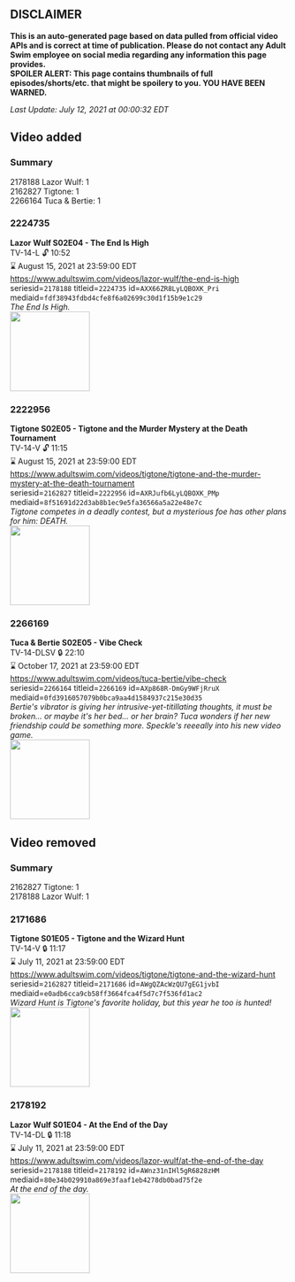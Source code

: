 ## DISCLAIMER
**This is an auto-generated page based on data pulled from official video APIs and is correct at time of publication. Please do not contact any Adult Swim employee on social media regarding any information this page provides.**  
**SPOILER ALERT: This page contains thumbnails of full episodes/shorts/etc. that might be spoilery to you. YOU HAVE BEEN WARNED.**  

_Last Update: July 12, 2021 at 00:00:32 EDT_
## Video added
### Summary
2178188 Lazor Wulf: 1  
2162827 Tigtone: 1  
2266164 Tuca & Bertie: 1  
### 2224735
**Lazor Wulf S02E04 - The End Is High**  
TV-14-L 🔓 10:52  
⌛ August 15, 2021 at 23:59:00 EDT  
https://www.adultswim.com/videos/lazor-wulf/the-end-is-high  
seriesid=`2178188` titleid=`2224735` id=`AXX66ZR8LyLQBOXK_Pri` mediaid=`fdf38943fdbd4cfe8f6a02699c30d1f15b9e1c29`  
_The End Is High._  
<a href="https://media.cdn.adultswim.com/uploads/20201124/thumbnails/2_2011241040101-LazorWulf_204_dup-20201001_EndIsHigh.jpg"><img src="https://media.cdn.adultswim.com/uploads/20201124/thumbnails/2_2011241040101-LazorWulf_204_dup-20201001_EndIsHigh.jpg" height="144px" /></a>
### 2222956
**Tigtone S02E05 - Tigtone and the Murder Mystery at the Death Tournament**  
TV-14-V 🔓 11:15  
⌛ August 15, 2021 at 23:59:00 EDT  
https://www.adultswim.com/videos/tigtone/tigtone-and-the-murder-mystery-at-the-death-tournament  
seriesid=`2162827` titleid=`2222956` id=`AXRJufb6LyLQBOXK_PMp` mediaid=`8f51691d22d3ab8b1ec9e5fa36566a5a22e48e7c`  
_Tigtone competes in a deadly contest, but a mysterious foe has other plans for him: DEATH._  
<a href="https://media.cdn.adultswim.com/uploads/20210107/thumbnails/2_2117946102-Tigtone_203_dup-20200717.jpg"><img src="https://media.cdn.adultswim.com/uploads/20210107/thumbnails/2_2117946102-Tigtone_203_dup-20200717.jpg" height="144px" /></a>
### 2266169
**Tuca & Bertie S02E05 - Vibe Check**  
TV-14-DLSV 🔒 22:10  
⌛ October 17, 2021 at 23:59:00 EDT  
https://www.adultswim.com/videos/tuca-bertie/vibe-check  
seriesid=`2266164` titleid=`2266169` id=`AXp868R-DmGy9WFjRruX` mediaid=`0fd3916057079b0bca9aa4d1584937c215e30d35`  
_Bertie's vibrator is giving her intrusive-yet-titillating thoughts, it must be broken... or maybe it's her bed... or her brain? Tuca wonders if her new friendship could be something more. Speckle's reeeally into his new video game._  
<a href="https://media.cdn.adultswim.com/uploads/20210709/thumbnails/2_21791116217-TucaAndBertie_205_VibeCheck.png"><img src="https://media.cdn.adultswim.com/uploads/20210709/thumbnails/2_21791116217-TucaAndBertie_205_VibeCheck.png" height="144px" /></a>
## Video removed
### Summary
2162827 Tigtone: 1  
2178188 Lazor Wulf: 1  
### 2171686
**Tigtone S01E05 - Tigtone and the Wizard Hunt**  
TV-14-V 🔒 11:17  
⌛ July 11, 2021 at 23:59:00 EDT  
https://www.adultswim.com/videos/tigtone/tigtone-and-the-wizard-hunt  
seriesid=`2162827` titleid=`2171686` id=`AWgQZAcWzQU7gEG1jvbI` mediaid=`e0adb6cca9cb58ff3664fca4f5d7c7f536fd1ac2`  
_Wizard Hunt is Tigtone's favorite holiday, but this year he too is hunted!_  
<a href="https://i.cdn.turner.com/adultswim/big/image-upload/thumbnails/thumb-2_image-154843439050312.jpg"><img src="https://i.cdn.turner.com/adultswim/big/image-upload/thumbnails/thumb-2_image-154843439050312.jpg" height="144px" /></a>
### 2178192
**Lazor Wulf S01E04 - At the End of the Day**  
TV-14-DL 🔒 11:18  
⌛ July 11, 2021 at 23:59:00 EDT  
https://www.adultswim.com/videos/lazor-wulf/at-the-end-of-the-day  
seriesid=`2178188` titleid=`2178192` id=`AWnz31nIHl5gR6828zHM` mediaid=`80e34b029910a869e3faaf1eb4278db0bad75f2e`  
_At the end of the day._  
<a href="https://i.cdn.turner.com/adultswim/big/image-upload/thumbnails/thumb-2_image-15549925220073.jpg"><img src="https://i.cdn.turner.com/adultswim/big/image-upload/thumbnails/thumb-2_image-15549925220073.jpg" height="144px" /></a>
